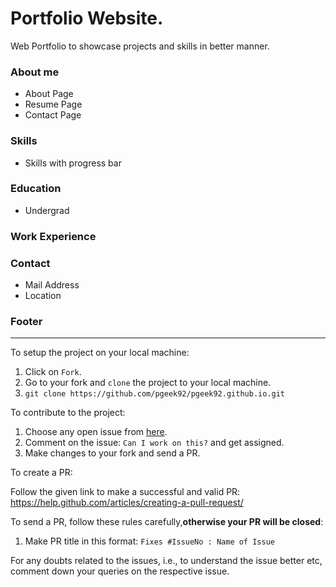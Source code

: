 # Portfolio Website.
Web Portfolio to showcase projects and skills in better manner. 

### About me
* About Page
* Resume Page
* Contact Page

### Skills
* Skills with progress bar
### Education
* Undergrad

### Work Experience
### Contact
* Mail Address
* Location

### Footer
------------------------------------------------------------------
To setup the project on your local machine:

1. Click on `Fork`.
2. Go to your fork and `clone` the project to your local machine.
3. `git clone https://github.com/pgeek92/pgeek92.github.io.git`

To contribute to the project:

1. Choose any open issue from [here](https://github.com/pgeek92/pgeek92.github.io.git/issues). 
2. Comment on the issue: `Can I work on this?` and get assigned.
3. Make changes to your fork and send a PR.

To create a PR:

Follow the given link to make a successful and valid PR: https://help.github.com/articles/creating-a-pull-request/

To send a PR, follow these rules carefully,**otherwise your PR will be closed**:

1. Make PR title in this format: `Fixes #IssueNo : Name of Issue`

For any doubts related to the issues, i.e., to understand the issue better etc, comment down your queries on the respective issue.
